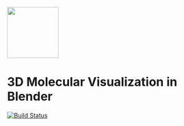 <div align="left">
  <img src="https://github.com/hochej/QBlend/blob/master/docs/logo.svg" height="120"/>
</div>

3D Molecular Visualization in Blender
===============================================
[![Build Status](https://travis-ci.org/hochej/QBlend.svg?branch=master)](https://travis-ci.org/hochej/QBlend)

